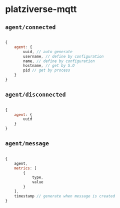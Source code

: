 # platziverse-mqtt

## `agent/connected`

``` js

{
    agent: {
        uuid, // auto generate
        username, // define by configuration
        name, // define by configuration
        hostname, // get by S.O
        pid // get by process
    }
}

```

## `agent/disconnected`

``` js

{
    agent: {
        uuid
    }
}

```

## `agent/message`

``` js

{
    agent,
    metrics: [
        {
            type,
            value
        }
    ],
    timestamp // generate when message is created
}

```